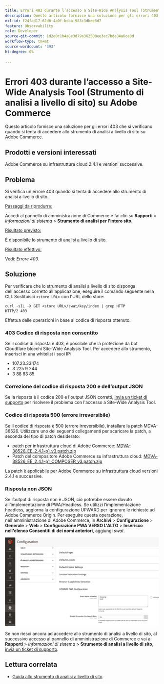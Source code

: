 ```yaml
---
title: Errori 403 durante l’accesso a Site-Wide Analysis Tool (Strumento di analisi a livello di sito) su Adobe Commerce
description: Questo articolo fornisce una soluzione per gli errori 403 che si verificano quando si tenta di accedere allo strumento di analisi a livello di sito su Adobe Commerce.
exl-id: f24fad17-62d6-4a0f-bcba-983c3dbee3d7
feature: Observability
role: Developer
source-git-commit: 1d2e0c1b4a8e3d79a362500ee3ec7bde84a6ce0d
workflow-type: tm+mt
source-wordcount: '393'
ht-degree: 0%

---
```


# Errori 403 durante l’accesso a Site-Wide Analysis Tool (Strumento di analisi a livello di sito) su Adobe Commerce

Questo articolo fornisce una soluzione per gli errori 403 che si verificano quando si tenta di accedere allo strumento di analisi a livello di sito su Adobe Commerce.

## Prodotti e versioni interessati

Adobe Commerce su infrastruttura cloud 2.4.1 e versioni successive.

## Problema

Si verifica un errore 403 quando si tenta di accedere allo strumento di analisi a livello di sito.

<u>Passaggi da riprodurre:</u>

Accedi al pannello di amministrazione di Commerce e fai clic su **Rapporti** > *Informazioni di sistema* > **Strumento di analisi per l&#39;intero sito**.

<u>Risultato previsto:</u>

È disponibile lo strumento di analisi a livello di sito.

<u>Risultato effettivo:</u>

Vedi: *Errore 403.*


## Soluzione

Per verificare che lo strumento di analisi a livello di sito disponga dell&#39;accesso corretto all&#39;applicazione, eseguire il comando seguente nella CLI. Sostituisci `<store URL>` con l&#39;URL dello store:

```cURL
curl -sIL -X GET <store URL>/swat/key/index | grep HTTP
HTTP/2 403
```

Effettua delle operazioni in base al codice di risposta ottenuto.

### 403 Codice di risposta non consentito

Se il codice di risposta è 403, è possibile che la protezione da bot Cloudflare blocchi Site-Wide Analysis Tool. Per accedere allo strumento, inserisci in una whitelist i suoi IP:

* 107.23.33.174
* 3 225 9 244
* 3 88 83 85

### Correzione del codice di risposta 200 e dell’output JSON

Se la risposta è il codice 200 e l&#39;output JSON corretti, [invia un ticket di supporto](/help/help-center-guide/help-center/magento-help-center-user-guide.md#submit-ticket) per risolvere il problema con l&#39;accesso a Site-Wide Analysis Tool.


### Codice di risposta 500 (errore irreversibile)

Se il codice di risposta è 500 (errore irreversibile), installare la patch MDVA-38526. Utilizzare uno dei seguenti collegamenti per scaricare la patch, a seconda del tipo di patch desiderato:

* patch per infrastruttura cloud di Adobe Commerce: [MDVA-38526_EE_2.4.1-p1_v3.patch.zip](assets/MDVA-38526_EE_2.4.1-p1_v3.patch.zip)
* Patch del compositore Adobe Commerce su infrastruttura cloud: [MDVA-38526_EE_2.4.1-p1_COMPOSER_v3.patch.zip](assets/MDVA-38526_EE_2.4.1-p1_COMPOSER_v3.patch.zip)

La patch è applicabile per Adobe Commerce su infrastruttura cloud versioni 2.4.1 e successive.

### Risposta non JSON

Se l’output di risposta non è JSON, ciò potrebbe essere dovuto all’implementazione di PWA/Headless. Se utilizzi l’implementazione headless, aggiorna la configurazione UPWARD per ignorare le richieste ad Adobe Commerce Origin. Per eseguire questa operazione, nell&#39;amministrazione di Adobe Commerce, in **Archivi** > **Configurazione** > **Generale** > **Web** > **Configurazione PWA VERSO L&#39;ALTO** > **Inserisco nell&#39;elenco Consentiti di dei nomi anteriori**, aggiungi *swat*.

![Configurazione_superiore](assets/upward_pwa.png)

Se non riesci ancora ad accedere allo strumento di analisi a livello di sito, al successivo accesso al pannello di amministrazione di Commerce e vai a **Rapporti** > *Informazioni di sistema* > **Strumento di analisi a livello di sito**, [invia un ticket di supporto](/help/help-center-guide/help-center/magento-help-center-user-guide.md#submit-ticket).

## Lettura correlata

* [Guida allo strumento di analisi a livello di sito](https://experienceleague.adobe.com/docs/commerce-operations/tools/site-wide-analysis-tool/intro.html?lang=it)
